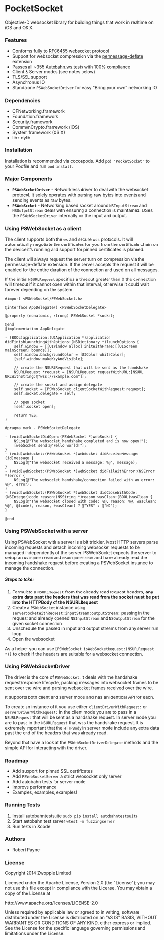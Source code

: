 PocketSocket
============

Objective-C websocket library for building things that work in realtime on iOS and OS X.

### Features

* Conforms fully to [RFC6455](http://tools.ietf.org/html/rfc6455) websocket protocol
* Support for websocket compression via the [permessage-deflate](http://tools.ietf.org/html/draft-ietf-hybi-permessage-compression-17) extension
* Passes all ~355 [Autobahn.ws tests](http://zwopple.github.io/PocketSocket/results/) with 100% compliance
* Client & Server modes (see notes below)
* TLS/SSL support
* Asynchronus IO
* Standalone `PSWebSocketDriver` for easy “Bring your own” networking IO

### Dependencies

* CFNetworking.framework
* Foundation.framework
* Security.framework
* CommonCrypto.framework (iOS)
* System.framework (OS X)
* libz.dylib

### Installation 

Installation is recommended via cocoapods. Add `pod 'PocketSocket'` to your Podfile and run `pod install`.

### Major Components

* **`PSWebSocketDriver`** - Networkless driver to deal with the websocket protocol. It solely operates with parsing raw bytes into events and sending events as raw bytes.
* **`PSWebSocket`** - Networking based socket around `NSInputStream` and `NSOutputStream` deals with ensuring a connection is maintained. USes the `PSWebSocketDriver` internally on the input and output. 

### Using PSWebSocket as a client

The client supports both the `ws` and secure `wss` protocols. It will automatically negotiate the certificates for you from the certificate chain on the device it’s running and support for pinned certificates is planned.

The client will always request the server turn on compression via the permessage-deflate extension. If the server accepts the request it will be enabled for the entire duration of the connection and used on all messages.

If the initial `NSURLRequest` specifies a timeout greater than 0 the connection will timeout if it cannot open within that interval, otherwise it could wait forever depending on the system.


```objc
#import <PSWebSocket/PSWebSocket.h>

@interface AppDelegate() <PSWebSocketDelegate>

@property (nonatomic, strong) PSWebSocket *socket;

@end
@implementation AppDelegate

- (BOOL)application:(UIApplication *)application didFinishLaunchingWithOptions:(NSDictionary *)launchOptions {
    self.window = [[UIWindow alloc] initWithFrame:[[UIScreen mainScreen] bounds]];
    self.window.backgroundColor = [UIColor whiteColor];
    [self.window makeKeyAndVisible];
    
    // create the NSURLRequest that will be sent as the handshake
    NSURLRequest *request = [NSURLRequest requestWithURL:[NSURL URLWithString:@"wss://example.com"]];
    
    // create the socket and assign delegate
    self.socket = [PSWebSocket clientSocketWithRequest:request];
    self.socket.delegate = self;
    
    // open socket
    [self.socket open];
    
    return YES;
}

#pragma mark - PSWebSocketDelegate

- (void)webSocketDidOpen:(PSWebSocket *)webSocket {
    NSLog(@"The websocket handshake completed and is now open!");
    [webSocket send:@"Hello world!"];
}
- (void)webSocket:(PSWebSocket *)webSocket didReceiveMessage:(id)message {
    NSLog(@"The websocket received a message: %@", message);
}
- (void)webSocket:(PSWebSocket *)webSocket didFailWithError:(NSError *)error {
    NSLog(@"The websocket handshake/connection failed with an error: %@", error);
}
- (void)webSocket:(PSWebSocket *)webSocket didCloseWithCode:(NSInteger)code reason:(NSString *)reason wasClean:(BOOL)wasClean {
    NSLog(@"The websocket closed with code: %@, reason: %@, wasClean: %@", @(code), reason, (wasClean) ? @"YES" : @"NO");
}

@end

```

### Using PSWebSocket with a server

Using PSWebSocket with a server is a bit trickier. Most HTTP servers parse incoming requests and detach incoming websocket requests to be managed independently of the server. PSWebSocket expects the server to setup an `NSInputStream` and `NSOutputStream` and have already read the incoming handshake request before creating a PSWebSocket instance to manage the connection.

##### Steps to take:

1. Formulate a `NSURLRequest` from the already read request headers, **any extra data past the headers that was read from the socket must be put into the HTTPBody of the NSURLRequest**
2. Create a `PSWebSocket` instance using `serverSocketWithRequest:inputStream:outputStream:` passing in the request and already opened `NSInputStream` and `NSOutputStream` for the given socket connection
3. Unschedule the passed in input and output streams from any server run loop
4. Open the websocket

As a helper you can use `[PSWebSocket isWebSocketRequest:(NSURLRequest *)]` to check if the headers are suitable for a websocket connection.


### Using PSWebSocketDriver

The driver is the core of `PSWebSocket`. It deals with the handshake request/response lifecycle, packing messages into websocket frames to be sent over the wire and parsing websocket frames received over the wire.

It supports both client and server mode and has an identical API for each.

To create an instance of it you use either `clientDriverWithRequest:` or `serverDriverWithRequest:` in the client mode you are to pass in a `NSURLRequest` that will be sent as a handshake request. In server mode you are to pass in the `NSURLRequest` that was the handshake request. It is extremely important that the `HTTPBody` in server mode include any extra data past the end of the headers that was already read.

Beyond that have a look at the `PSWebSocketDriverDelegate` methods and the simple API for interacting with the driver.


### Roadmap

* Add support for pinned SSL certificates
* Add `PSWebSocketServer` a strict websocket only server
* Add autobahn tests for server mode
* Improve performance
* Examples, examples, examples!

### Running Tests

1. Install autobahntestsuite `sudo pip install autobahntestsuite`
2. Start autobahn test server `wtest -m fuzzingserver`
3. Run tests in Xcode


### Authors

* Robert Payne

### License

Copyright 2014 Zwopple Limited

Licensed under the Apache License, Version 2.0 (the "License");
you may not use this file except in compliance with the License.
You may obtain a copy of the License at

http://www.apache.org/licenses/LICENSE-2.0

Unless required by applicable law or agreed to in writing, software
distributed under the License is distributed on an "AS IS" BASIS,
WITHOUT WARRANTIES OR CONDITIONS OF ANY KIND, either express or implied.
See the License for the specific language governing permissions and
limitations under the License.
